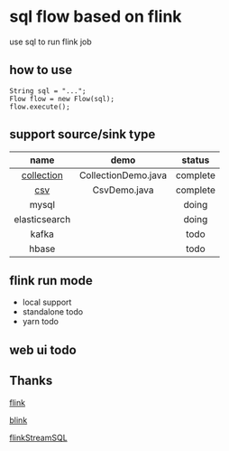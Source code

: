 # sql flow based on flink 

use sql to run flink job 

## how to use 

``` 
String sql = "..."; 
Flow flow = new Flow(sql);
flow.execute();
```



## support source/sink type 
|          name                        |    demo            |   status   | 
| :-----------------------------------:|:------------------:|:----------:|
| [collection](docs/collection.md)     | CollectionDemo.java|   complete | 
| [csv](docs/csv.md)                   |   CsvDemo.java     |   complete | 
|      mysql                           |                    |   doing    | 
|   elasticsearch                      |                    |   doing    | 
|   kafka                              |                    |   todo     | 
|   hbase                              |                    |   todo     | 


## flink run mode
*  local        support 
*  standalone    todo 
*  yarn          todo 


## web ui todo 


## Thanks  
  <a href='#'>flink</a>    
  
  <a href='#'>blink</a>    
  
  <a href='https://github.com/DTStack/flinkStreamSQL'>flinkStreamSQL</a> 
